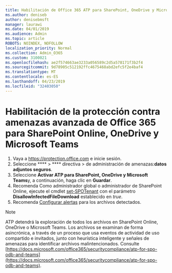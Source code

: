 ```yaml
---
title: Habilitación de Office 365 ATP para SharePoint, OneDrive y Microsoft Teams
ms.author: deniseb
author: denisebmsft
manager: laurawi
ms.date: 04/01/2019
ms.audience: Admin
ms.topic: article
ROBOTS: NOINDEX, NOFOLLOW
localization_priority: Normal
ms.collection: Admin_O365
ms.custom: 3100021
ms.openlocfilehash: ae2f574663ae3233a056589c2d5a578171f3b2f4
ms.sourcegitcommit: 9d78905c512192ffc4675468abd2efc5f2e4baf4
ms.translationtype: MT
ms.contentlocale: es-ES
ms.lasthandoff: 04/23/2019
ms.locfileid: "32403050"
---
```

# <a name="enable-office-365-advanced-threat-protection-for-sharepoint-online-onedrive-and-microsoft-teams"></a>Habilitación de la protección contra amenazas avanzada de Office 365 para SharePoint Online, OneDrive y Microsoft Teams

1. Vaya a https://protection.office.com e inicie sesión.
2. Seleccione **** > **** directiva > de administración de amenazas:**datos adjuntos seguros**.
3. Seleccione **Activar ATP para SharePoint, OneDrive y Microsoft Teams**y, a continuación, haga clic en **Guardar**.
4. Recomenda Como administrador global o administrador de SharePoint Online, ejecute el cmdlet [set-SPOTenant](https://docs.microsoft.com/powershell/module/sharepoint-online/Set-SPOTenant?view=sharepoint-ps) con el parámetro **DisallowInfectedFileDownload** establecido en *true*.
5. Recomenda [Configurar alertas](https://docs.microsoft.com/office365/securitycompliance/turn-on-atp-for-spo-odb-and-teams#set-up-alerts-for-detected-files) para los archivos detectados.

> [!NOTE]
> ATP detendrá la exploración de todos los archivos en SharePoint Online, OneDrive o Microsoft Teams. Los archivos se examinan de forma asincrónica, a través de un proceso que usa eventos de actividad de uso compartido e invitados, junto con heurística inteligente y señales de amenazas para identificar archivos malintencionados. Consulte [https://docs.microsoft.com/office365/securitycompliance/atp-for-spo-odb-and-teams](https://docs.microsoft.com/office365/securitycompliance/atp-for-spo-odb-and-teams).